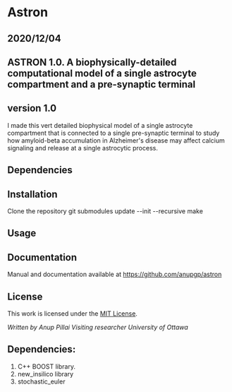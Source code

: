 # Astron
## 2020/12/04

ASTRON 1.0. A biophysically-detailed computational model of a single astrocyte compartment and a pre-synaptic terminal 
----------

## version 1.0

<p> I made this vert detailed biophysical model of a single astrocyte compartment that is connected to a single pre-synaptic terminal to study how amyloid-beta accumulation in Alzheimer's disease may affect calcium signaling and release at a single astrocytic process. </p>

## Dependencies

## Installation

Clone the repository
git submodules update --init --recursive
make

## Usage




## Documentation
Manual and documentation available at https://github.com/anupgp/astron

## License
This work is licensed under the [MIT License](https://opensource.org/licenses/MIT).

<address>
Written by Anup Pillai
Visiting researcher
University of Ottawa
</address>

Dependencies:
-------------
1. C++ BOOST library.
2. new_insilico library
3. stochastic_euler